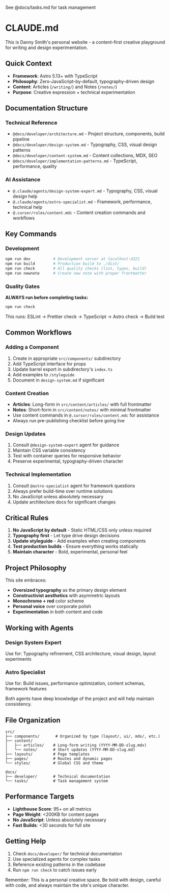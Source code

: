 See @docs/tasks.md for task management

# CLAUDE.md

This is Danny Smith's personal website - a content-first creative playground for writing and design experimentation.

## Quick Context

- **Framework**: Astro 5.13+ with TypeScript
- **Philosophy**: Zero-JavaScript-by-default, typography-driven design
- **Content**: Articles (`/writing/`) and Notes (`/notes/`)
- **Purpose**: Creative expression + technical experimentation

## Documentation Structure

### Technical Reference

- `@docs/developer/architecture.md` - Project structure, components, build pipeline
- `@docs/developer/design-system.md` - Typography, CSS, visual design patterns
- `@docs/developer/content-system.md` - Content collections, MDX, SEO
- `@docs/developer/implementation-patterns.md` - TypeScript, performance, quality

### AI Assistance

- `@.claude/agents/design-system-expert.md` - Typography, CSS, visual design help
- `@.claude/agents/astro-specialist.md` - Framework, performance, technical help
- `@.cursor/rules/content.mdc` - Content creation commands and workflows

## Key Commands

### Development

```bash
npm run dev          # Development server at localhost:4321
npm run build        # Production build to ./dist/
npm run check        # All quality checks (lint, types, build)
npm run newnote      # Create new note with proper frontmatter
```

### Quality Gates

**ALWAYS run before completing tasks:**

```bash
npm run check
```

This runs: ESLint → Prettier check → TypeScript → Astro check → Build test

## Common Workflows

### Adding a Component

1. Create in appropriate `src/components/` subdirectory
2. Add TypeScript interface for props
3. Update barrel export in subdirectory's `index.ts`
4. Add examples to `/styleguide`
5. Document in `design-system.md` if significant

### Content Creation

- **Articles**: Long-form in `src/content/articles/` with full frontmatter
- **Notes**: Short-form in `src/content/notes/` with minimal frontmatter
- Use content commands in `@.cursor/rules/content.mdc` for assistance
- Always run pre-publishing checklist before going live

### Design Updates

1. Consult `@design-system-expert` agent for guidance
2. Maintain CSS variable consistency
3. Test with container queries for responsive behavior
4. Preserve experimental, typography-driven character

### Technical Implementation

1. Consult `@astro-specialist` agent for framework questions
2. Always prefer build-time over runtime solutions
3. No JavaScript unless absolutely necessary
4. Update architecture docs for significant changes

## Critical Rules

1. **No JavaScript by default** - Static HTML/CSS only unless required
2. **Typography first** - Let type drive design decisions
3. **Update styleguide** - Add examples when creating components
4. **Test production builds** - Ensure everything works statically
5. **Maintain character** - Bold, experimental, personal feel

## Project Philosophy

This site embraces:

- **Oversized typography** as the primary design element
- **Constructivist aesthetics** with asymmetric layouts
- **Monochrome + red** color scheme
- **Personal voice** over corporate polish
- **Experimentation** in both content and code

## Working with Agents

### Design System Expert

Use for: Typography refinement, CSS architecture, visual design, layout experiments

### Astro Specialist

Use for: Build issues, performance optimization, content schemas, framework features

Both agents have deep knowledge of the project and will help maintain consistency.

## File Organization

```
src/
├── components/       # Organized by type (layout/, ui/, mdx/, etc.)
├── content/
│   ├── articles/    # Long-form writing (YYYY-MM-DD-slug.mdx)
│   └── notes/       # Short updates (YYYY-MM-DD-slug.md)
├── layouts/         # Page templates
├── pages/           # Routes and dynamic pages
└── styles/          # Global CSS and theme

docs/
├── developer/       # Technical documentation
└── tasks/           # Task management system
```

## Performance Targets

- **Lighthouse Score**: 95+ on all metrics
- **Page Weight**: <200KB for content pages
- **No JavaScript**: Unless absolutely necessary
- **Fast Builds**: <30 seconds for full site

## Getting Help

1. Check `docs/developer/` for technical documentation
2. Use specialized agents for complex tasks
3. Reference existing patterns in the codebase
4. Run `npm run check` to catch issues early

Remember: This is a personal creative space. Be bold with design, careful with code, and always maintain the site's unique character.
